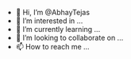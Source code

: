 - 👋 Hi, I’m @AbhayTejas
- 👀 I’m interested in ...
- 🌱 I’m currently learning ...
- 💞️ I’m looking to collaborate on ...
- 📫 How to reach me ...

<!---
AbhayTejas/AbhayTejas is a ✨ special ✨ repository because its `README.md` (this file) appears on your GitHub profile.
You can click the Preview link to take a look at your changes.
--->

